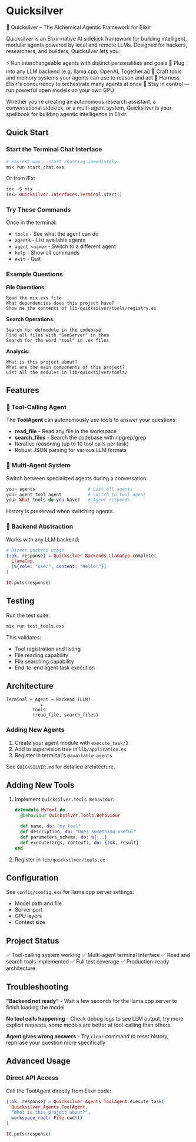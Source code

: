 # Quicksilver

🧪 Quicksilver – The Alchemical Agentic Framework for Elixir

Quicksilver is an Elixir-native AI sidekick framework for building intelligent, modular agents powered by local and remote LLMs. Designed for hackers, researchers, and builders, Quicksilver lets you:

⚡ Run interchangeable agents with distinct personalities and goals
🧠 Plug into any LLM backend (e.g. llama.cpp, OpenAI, Together.ai)
🔮 Craft tools and memory systems your agents can use to reason and act
🚀 Harness Elixir's concurrency to orchestrate many agents at once
🦾 Stay in control — run powerful open models on your own GPU

Whether you're creating an autonomous research assistant, a conversational sidekick, or a multi-agent system, Quicksilver is your spellbook for building agentic intelligence in Elixir.

## Quick Start

### Start the Terminal Chat Interface

```bash
# Easiest way - start chatting immediately
mix run start_chat.exs
```

Or from IEx:
```elixir
iex -S mix
iex> Quicksilver.Interfaces.Terminal.start()
```

### Try These Commands

Once in the terminal:
- `tools` - See what the agent can do
- `agents` - List available agents
- `agent <name>` - Switch to a different agent
- `help` - Show all commands
- `exit` - Quit

### Example Questions

**File Operations:**
```
Read the mix.exs file
What dependencies does this project have?
Show me the contents of lib/quicksilver/tools/registry.ex
```

**Search Operations:**
```
Search for defmodule in the codebase
Find all files with "GenServer" in them
Search for the word "tool" in .ex files
```

**Analysis:**
```
What is this project about?
What are the main components of this project?
List all the modules in lib/quicksilver/tools/
```

## Features

### 🔧 Tool-Calling Agent

The **ToolAgent** can autonomously use tools to answer your questions:

- **read_file** - Read any file in the workspace
- **search_files** - Search the codebase with ripgrep/grep
- Iterative reasoning (up to 10 tool calls per task)
- Robust JSON parsing for various LLM formats

### 🤖 Multi-Agent System

Switch between specialized agents during a conversation:

```elixir
you> agents                    # List all agents
you> agent tool_agent          # Switch to tool agent
you> What tools do you have?   # Agent responds
```

History is preserved when switching agents.

### 🔌 Backend Abstraction

Works with any LLM backend:

```elixir
# Direct backend usage
{:ok, response} = Quicksilver.Backends.LlamaCpp.complete(
  LlamaCpp,
  [%{role: "user", content: "Hello!"}]
)

IO.puts(response)
```

## Testing

Run the test suite:

```bash
mix run test_tools.exs
```

This validates:
- Tool registration and listing
- File reading capability
- File searching capability
- End-to-end agent task execution

## Architecture

```
Terminal → Agent → Backend (LLM)
             ↓
          Tools
          (read_file, search_files)
```

### Adding New Agents

1. Create your agent module with `execute_task/3`
2. Add to supervision tree in `lib/application.ex`
3. Register in terminal's `@available_agents`

See `QUICKSILVER.md` for detailed architecture.

## Adding New Tools

1. Implement `Quicksilver.Tools.Behaviour`:
   ```elixir
   defmodule MyTool do
     @behaviour Quicksilver.Tools.Behaviour

     def name, do: "my_tool"
     def description, do: "Does something useful"
     def parameters_schema, do: %{...}
     def execute(args, context), do: {:ok, result}
   end
   ```

2. Register in `lib/quicksilver/tools.ex`

## Configuration

See `config/config.exs` for llama.cpp server settings:
- Model path and file
- Server port
- GPU layers
- Context size

## Project Status

✅ Tool-calling system working
✅ Multi-agent terminal interface
✅ Read and search tools implemented
✅ Full test coverage
✅ Production-ready architecture

## Troubleshooting

**"Backend not ready"** - Wait a few seconds for the llama.cpp server to finish loading the model

**No tool calls happening** - Check debug logs to see LLM output, try more explicit requests, some models are better at tool-calling than others

**Agent gives wrong answers** - Try `clear` command to reset history, rephrase your question more specifically

## Advanced Usage

### Direct API Access

Call the ToolAgent directly from Elixir code:

```elixir
{:ok, response} = Quicksilver.Agents.ToolAgent.execute_task(
  Quicksilver.Agents.ToolAgent,
  "What is this project about?",
  workspace_root: File.cwd!()
)

IO.puts(response)
```
